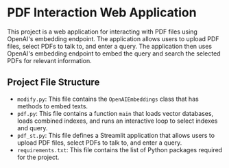 
# PDF Interaction Web Application

This project is a web application for interacting with PDF files using OpenAI's embedding endpoint. The application allows users to upload PDF files, select PDFs to talk to, and enter a query. The application then uses OpenAI's embedding endpoint to embed the query and search the selected PDFs for relevant information.

## Project File Structure

- `modify.py`: This file contains the `OpenAIEmbeddings` class that has methods to embed texts.
- `pdf.py`: This file contains a function `main` that loads vector databases, loads combined indexes, and runs an interactive loop to select indexes and query.
- `pdf_st.py`: This file defines a Streamlit application that allows users to upload PDF files, select PDFs to talk to, and enter a query.
- `requirements.txt`: This file contains the list of Python packages required for the project.
